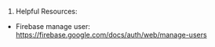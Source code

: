 1. Helpful Resources:

- Firebase manage user:
  https://firebase.google.com/docs/auth/web/manage-users
